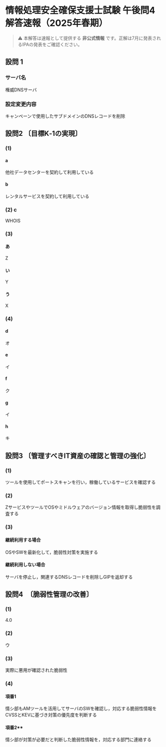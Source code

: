 # 情報処理安全確保支援士試験 午後問4 解答速報（2025年春期）
> ⚠️ 本解答は速報として提供する **非公式情報** です。正解は7月に発表されるIPAの発表をご確認ください。

## 設問 1  
### サーバ名
権威DNSサーバ
### 設定変更内容
キャンペーンで使用したサブドメインのDNSレコードを削除

## 設問2 〔目標K‑1の実現〕
### (1)
#### a
他社データセンターを契約して利用している
#### b
レンタルサービスを契約して利用している
### (2) c
WHOIS
### (3)
#### あ
Z
#### い
Y
#### う
X
### (4) 
#### d
オ
#### e
イ
#### f
ク
#### g
イ
#### h
キ

## 設問3 〔管理すべきIT資産の確認と管理の強化〕
### (1) 
ツールを使用してポートスキャンを行い，稼働しているサービスを確認する
### (2)
ZサービスやツールでOSやミドルウェアのバージョン情報を取得し脆弱性を調査する
### (3)
#### 継続利用する場合
OSやSWを最新化して，脆弱性対策を実施する
#### 継続利用しない場合
サーバを停止し，関連するDNSレコードを削除しGIPを返却する

## 設問4　〔脆弱性管理の改善〕
### (1) 
4.0
### (2)
ウ
### (3)
実際に悪用が確認された脆弱性
### (4)
#### 項番1
情シ部もAMツールを活用してサーバのSWを確認し，対応する脆弱性情報をCVSSとKEVに基づき対策の優先度を判断する
#### 項番2**
情シ部が対策が必要だと判断した脆弱性情報を，対応する部門に連絡する

